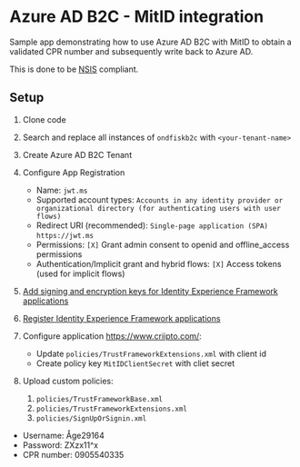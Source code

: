# Azure AD B2C - MitID integration

Sample app demonstrating how to use Azure AD B2C with MitID to obtain a validated CPR number and subsequently write back to Azure AD.

This is done to be [NSIS](https://digst.dk/it-loesninger/standarder/nsis/) compliant.

## Setup

1. Clone code
1. Search and replace all instances of `ondfiskb2c` with `<your-tenant-name>`
1. Create Azure AD B2C Tenant
1. Configure App Registration

    - Name: `jwt.ms`
    - Supported account types: `Accounts in any identity provider or organizational directory (for authenticating users with user flows)`
    - Redirect URI (recommended): `Single-page application (SPA)` `https://jwt.ms`
    - Permissions: `[X]` Grant admin consent to openid and offline_access permissions
    - Authentication/Implicit grant and hybrid flows: `[X]` Access tokens (used for implicit flows)

1. [Add signing and encryption keys for Identity Experience Framework applications](https://learn.microsoft.com/en-us/azure/active-directory-b2c/tutorial-create-user-flows?pivots=b2c-custom-policy#add-signing-and-encryption-keys-for-identity-experience-framework-applications)
1. [Register Identity Experience Framework applications](https://learn.microsoft.com/en-us/azure/active-directory-b2c/tutorial-create-user-flows?pivots=b2c-custom-policy#register-identity-experience-framework-applications)
1. Configure application <https://www.criipto.com/>:

    - Update `policies/TrustFrameworkExtensions.xml` with client id
    - Create policy key `MitIDClientSecret` with cliet secret

1. Upload custom policies:

    1. `policies/TrustFrameworkBase.xml`
    1. `policies/TrustFrameworkExtensions.xml`
    1. `policies/SignUpOrSignin.xml`

- Username: Åge29164
- Password: ZXzx11^x
- CPR number: 0905540335
